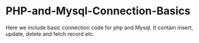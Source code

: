 # PHP-and-Mysql-Connection-Basics
Here we include basic connection code for php and Mysql. It contain insert, update, delete and fetch record etc.
